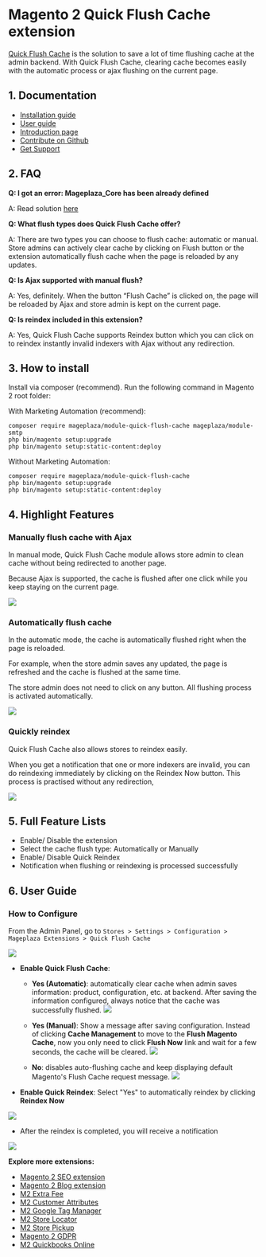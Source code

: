 # Magento 2 Quick Flush Cache extension 

[Quick Flush Cache](http://www.mageplaza.com/magento-2-quick-flush-cache/) is the solution to save a lot of time flushing cache at the admin backend. With Quick Flush Cache, clearing cache becomes easily with the automatic process or ajax flushing on the current page. 


## 1. Documentation

- [Installation guide](https://www.mageplaza.com/install-magento-2-extension/)
- [User guide](https://docs.mageplaza.com/quick-flush-cache/index.html)
- [Introduction page](http://www.mageplaza.com/magento-2-quick-flush-cache/)
- [Contribute on Github](https://github.com/mageplaza/magento-2-quick-flush-cache)
- [Get Support](https://github.com/mageplaza/magento-2-quick-flush-cache/issues)


## 2. FAQ

**Q: I got an error: Mageplaza_Core has been already defined**

A: Read solution [here](https://github.com/mageplaza/module-core/issues/3)

**Q: What flush types does Quick Flush Cache offer?** 

A: There are two types you can choose to flush cache: automatic or manual. Store admins can actively clear cache by clicking on Flush button or the extension automatically flush cache when the page is reloaded by any updates. 

**Q: Is Ajax supported with manual flush?** 

A: Yes, definitely. When the button “Flush Cache” is clicked on, the page will be reloaded by Ajax and store admin is kept on the current page. 

**Q: Is reindex included in this extension?** 

A: Yes, Quick Flush Cache supports Reindex button which you can click on to reindex instantly invalid indexers with Ajax without any redirection.

## 3. How to install 

Install via composer (recommend). Run the following command in Magento 2 root folder:

With Marketing Automation (recommend):
```
composer require mageplaza/module-quick-flush-cache mageplaza/module-smtp
php bin/magento setup:upgrade
php bin/magento setup:static-content:deploy
```
Without Marketing Automation:
```
composer require mageplaza/module-quick-flush-cache
php bin/magento setup:upgrade
php bin/magento setup:static-content:deploy
```

## 4. Highlight Features 

### Manually flush cache with Ajax

In manual mode, Quick Flush Cache module allows store admin to clean cache without being redirected to another page. 

Because Ajax is supported, the cache is flushed after one click while you keep staying on the current page. 

![](https://i.imgur.com/dd084qH.png)

### Automatically flush cache 

In the automatic mode, the cache is automatically flushed right when the page is reloaded. 

For example, when the store admin saves any updated, the page is refreshed and the cache is flushed at the same time. 

The store admin does not need to click on any button. All flushing process is activated automatically.

![](https://i.imgur.com/s0vr4os.png)

### Quickly reindex 

Quick Flush Cache also allows stores to reindex easily. 

When you get a notification that one or more indexers are invalid, you can do reindexing immediately by clicking on the Reindex Now button. This process is practised without any redirection,
 
![](https://i.imgur.com/aFgbfde.png)

## 5. Full Feature Lists 
			
- Enable/ Disable the extension 
- Select the cache flush type: Automatically or Manually
- Enable/ Disable Quick Reindex 
- Notification when flushing or reindexing is processed successfully

## 6. User Guide


### How to Configure

From the Admin Panel, go to `Stores > Settings > Configuration > Mageplaza Extensions > Quick Flush Cache`

![](https://i.imgur.com/TfdVUDM.png)

- **Enable Quick Flush Cache**:
  - **Yes (Automatic)**: automatically clear cache when admin saves information: product, configuration, etc. at backend. After saving the information configured, always notice that the cache was successfully flushed.
  ![](https://i.imgur.com/W0cwcbf.png)

  - **Yes (Manual)**: Show a message after saving configuration. Instead of clicking **Cache Management** to move to the **Flush Magento Cache**, now you only need to click **Flush Now** link and wait for a few seconds, the cache will be cleared.
  ![](https://i.imgur.com/vxoigcQ.png)

  - **No**: disables auto-flushing cache and keep displaying default Magento's Flush Cache request message.
  ![](https://i.imgur.com/VvKNpRU.png)

- **Enable Quick Reindex**: Select "Yes" to automatically reindex by clicking **Reindex Now**

![](https://i.imgur.com/N3Lnms7.png)

- After the reindex is completed, you will receive a notification

![](https://i.imgur.com/EC4TrnY.png)

**Explore more extensions:**
- [Magento 2 SEO extension](https://github.com/mageplaza/magento-2-seo)
- [Magento 2 Blog extension](https://marketplace.magento.com/mageplaza-magento-2-blog-extension.html)
- [M2 Extra Fee](https://www.mageplaza.com/magento-2-extra-fee/)
- [M2 Customer Attributes](https://www.mageplaza.com/magento-2-customer-attributes/)
- [M2 Google Tag Manager](https://www.mageplaza.com/magento-2-google-tag-manager/)
- [M2 Store Locator](https://www.mageplaza.com/magento-2-store-locator-extension/)
- [M2 Store Pickup](https://www.mageplaza.com/magento-2-store-pickup-extension/)
- [Magento 2 GDPR](https://marketplace.magento.com/mageplaza-module-gdpr.html)
- [M2 Quickbooks Online](https://www.mageplaza.com/magento-2-quickbooks-online/)
